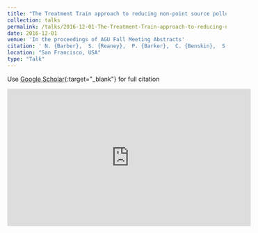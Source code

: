 ```yaml
---
title: "The Treatment Train approach to reducing non-point source pollution from agriculture"
collection: talks
permalink: /talks/2016-12-01-The-Treatment-Train-approach-to-reducing-non-point-source-pollution-from-agriculture
date: 2016-12-01
venue: 'In the proceedings of AGU Fall Meeting Abstracts'
citation: ' N. {Barber},  S. {Reaney},  P. {Barker},  C. {Benskin},  S. {Burke},  W. {Cleasby},  P. {Haygarth},  J. {Jonczyk},  G. {Owen},  M. {Snell}, &quot;The Treatment Train approach to reducing non-point source pollution from agriculture.&quot; In the proceedings of AGU Fall Meeting Abstracts, 2016.'
location: "San Francisco, USA"
type: "Talk"
---
```

Use [Google Scholar](https://scholar.google.com/scholar?q=The+Treatment+Train+approach+to+reducing+non+point+source+pollution+from+agriculture){:target="_blank"} for full citation

<iframe width="560" height="315" src="https://www.youtube.com/embed/wQ2ko6Wtl2E" title="YouTube video player" frameborder="0" allow="accelerometer; autoplay; clipboard-write; encrypted-media; gyroscope; picture-in-picture" allowfullscreen></iframe>
